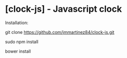 [clock-js] - Javascript clock
==================================================

Installation:

git clone https://github.com/jmmartinez84/clock-js.git

sudo npm install

bower install
